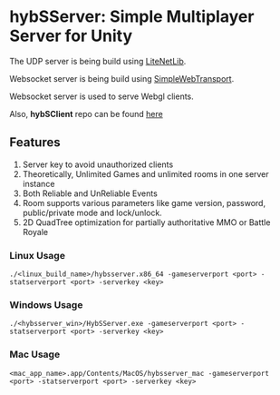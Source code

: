 # hybSServer: Simple Multiplayer Server for Unity

The UDP server is being build using [LiteNetLib](https://github.com/RevenantX/LiteNetLib).

Websocket server is being build using [SimpleWebTransport](https://github.com/MirrorNetworking/SimpleWebTransport).

Websocket server is used to serve Webgl clients.

Also, **hybSClient** repo can be found [here](https://github.com/rjproz/hybSClient)

## Features
1. Server key to avoid unauthorized clients
2. Theoretically, Unlimited Games and unlimited rooms in one server instance
3. Both Reliable and UnReliable Events
4. Room supports various parameters like game version, password, public/private mode and lock/unlock.
5. 2D QuadTree optimization for partially authoritative MMO or Battle Royale
### Linux Usage

```
./<linux_build_name>/hybsserver.x86_64 -gameserverport <port> -statserverport <port> -serverkey <key>
```

### Windows Usage

```
./<hybsserver_win>/HybSServer.exe -gameserverport <port> -statserverport <port> -serverkey <key>
```  

### Mac Usage

```
<mac_app_name>.app/Contents/MacOS/hybsserver_mac -gameserverport <port> -statserverport <port> -serverkey <key>
``` 
